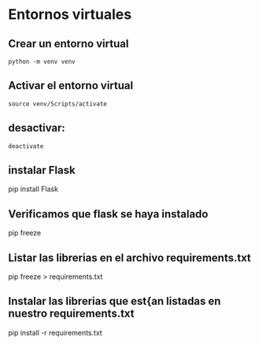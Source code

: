 # Entornos virtuales

## Crear un entorno virtual

```
python -m venv venv
```

## Activar el entorno virtual

```
source venv/Scripts/activate
```
## desactivar: 

```
deactivate
```
## instalar Flask

pip install Flask

## Verificamos que flask se haya instalado

pip freeze

## Listar las librerias en el archivo requirements.txt

pip freeze > requirements.txt

## Instalar las librerias que est{an listadas en nuestro requirements.txt

pip install -r requirements.txt